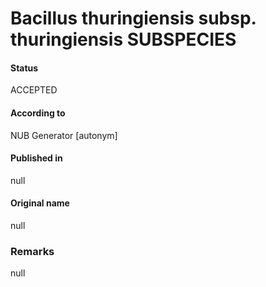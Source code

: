 # Bacillus thuringiensis subsp. thuringiensis SUBSPECIES

#### Status
ACCEPTED

#### According to
NUB Generator [autonym]

#### Published in
null

#### Original name
null

### Remarks
null